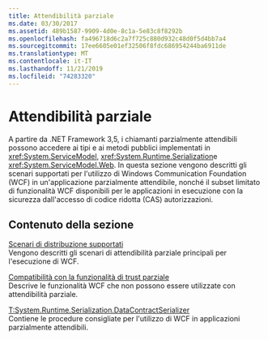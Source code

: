 ```yaml
---
title: Attendibilità parziale
ms.date: 03/30/2017
ms.assetid: 489b1587-9909-4d0e-8c1a-5e83c8f8292b
ms.openlocfilehash: fa496718d6c2a7f725c880d932c48d0f5d4bb7a4
ms.sourcegitcommit: 17ee6605e01ef32506f8fdc686954244ba6911de
ms.translationtype: MT
ms.contentlocale: it-IT
ms.lasthandoff: 11/21/2019
ms.locfileid: "74283320"
---
```

# <a name="partial-trust"></a>Attendibilità parziale

A partire da .NET Framework 3,5, i chiamanti parzialmente attendibili possono accedere ai tipi e ai metodi pubblici implementati in <xref:System.ServiceModel>, <xref:System.Runtime.Serialization>e <xref:System.ServiceModel.Web>. In questa sezione vengono descritti gli scenari supportati per l'utilizzo di Windows Communication Foundation (WCF) in un'applicazione parzialmente attendibile, nonché il subset limitato di funzionalità WCF disponibili per le applicazioni in esecuzione con la sicurezza dall'accesso di codice ridotta (CAS) autorizzazioni.  
  
## <a name="in-this-section"></a>Contenuto della sezione  
 [Scenari di distribuzione supportati](../../../../docs/framework/wcf/feature-details/supported-deployment-scenarios.md)  
 Vengono descritti gli scenari di attendibilità parziale principali per l'esecuzione di WCF.  
  
 [Compatibilità con la funzionalità di trust parziale](../../../../docs/framework/wcf/feature-details/partial-trust-feature-compatibility.md)  
 Descrive le funzionalità WCF che non possono essere utilizzate con attendibilità parziale.  
  
 [T:System.Runtime.Serialization.DataContractSerializer](../../../../docs/framework/wcf/feature-details/partial-trust-best-practices.md)  
 Contiene le procedure consigliate per l'utilizzo di WCF in applicazioni parzialmente attendibili.
